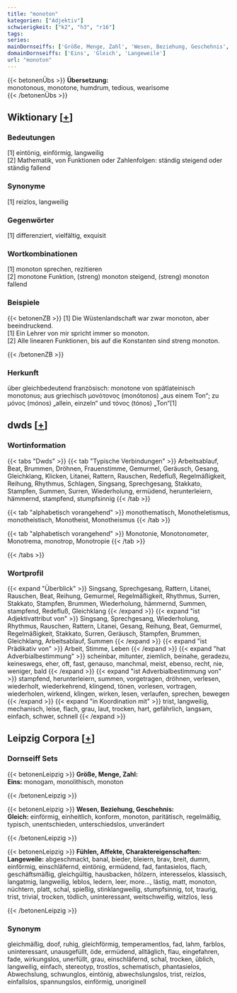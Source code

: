 ```yaml
---
title: "monoton"
kategorien: ["Adjektiv"]
schwierigkeit: ["k2", "h3", "r16"]
tags:
series:
mainDornseiffs: ['Größe, Menge, Zahl', 'Wesen, Beziehung, Geschehnis', 'Fühlen, Affekte, Charaktereigenschaften']
domainDornseiffs: ['Eins', 'Gleich', 'Langeweile']
url: "monoton"
---
```


{{< betonenÜbs >}}
**Übersetzung:**  
monotonous, monotone, humdrum, tedious, wearisome  
{{< /betonenÜbs >}}

## Wiktionary [[+](https://de.wiktionary.org/wiki/monoton)]

### Bedeutungen
[1] eintönig, einförmig, langweilig  
[2] Mathematik, von Funktionen oder Zahlenfolgen: ständig steigend oder ständig fallend  

### Synonyme
[1] reizlos, langweilig  

### Gegenwörter
[1] differenziert, vielfältig, exquisit  

### Wortkombinationen
[1] monoton sprechen, rezitieren  
[2] monotone Funktion, (streng) monoton steigend, (streng) monoton fallend  

### Beispiele
{{< betonenZB >}}
[1] Die Wüstenlandschaft war zwar monoton, aber beeindruckend.  
[1] Ein Lehrer von mir spricht immer so monoton.  
[2] Alle linearen Funktionen, bis auf die Konstanten sind streng monoton.  

{{< /betonenZB >}}
### Herkunft
über gleichbedeutend französisch: monotone von spätlateinisch monotonus;  aus griechisch μονότονος (monótonos) „aus einem Ton“; zu μόνος (mónos) „allein, einzeln“ und τόνος (tónos) „Ton“[1]  



## dwds [[+](https://www.dwds.de/wb/monoton)]

### Wortinformation
{{< tabs "Dwds" >}}
{{< tab "Typische Verbindungen" >}}
Arbeitsablauf, Beat, Brummen, Dröhnen, Frauenstimme, Gemurmel, Geräusch, Gesang, Gleichklang, Klicken, Litanei, Rattern, Rauschen, Redefluß, Regelmäßigkeit, Reihung, Rhythmus, Schlagen, Singsang, Sprechgesang, Stakkato, Stampfen, Summen, Surren, Wiederholung, ermüdend, herunterleiern, hämmernd, stampfend, stumpfsinnig
{{< /tab >}}

{{< tab "alphabetisch vorangehend" >}}
monothematisch, Monotheletismus, monotheistisch, Monotheist, Monotheismus
{{< /tab >}}

{{< tab "alphabetisch vorangehend" >}}
Monotonie, Monotonometer, Monotrema, monotrop, Monotropie
{{< /tab >}}

{{< /tabs >}}

### Wortprofil
{{< expand "Überblick" >}} Singsang, Sprechgesang, Rattern, Litanei, Rauschen, Beat, Reihung, Gemurmel, Regelmäßigkeit, Rhythmus, Surren, Stakkato, Stampfen, Brummen, Wiederholung, hämmernd, Summen, stampfend, Redefluß, Gleichklang {{< /expand >}}
{{< expand "ist Adjektivattribut von" >}} Singsang, Sprechgesang, Wiederholung, Rhythmus, Rauschen, Rattern, Litanei, Gesang, Reihung, Beat, Gemurmel, Regelmäßigkeit, Stakkato, Surren, Geräusch, Stampfen, Brummen, Gleichklang, Arbeitsablauf, Summen {{< /expand >}}
{{< expand "ist Prädikativ von" >}} Arbeit, Stimme, Leben {{< /expand >}}
{{< expand "hat Adverbialbestimmung" >}} scheinbar, mitunter, ziemlich, beinahe, geradezu, keineswegs, eher, oft, fast, genauso, manchmal, meist, ebenso, recht, nie, weniger, bald {{< /expand >}}
{{< expand "ist Adverbialbestimmung von" >}} stampfend, herunterleiern, summen, vorgetragen, dröhnen, verlesen, wiederholt, wiederkehrend, klingend, tönen, vorlesen, vortragen, wiederholen, wirkend, klingen, wirken, lesen, verlaufen, sprechen, bewegen {{< /expand >}}
{{< expand "in Koordination mit" >}} trist, langweilig, mechanisch, leise, flach, grau, laut, trocken, hart, gefährlich, langsam, einfach, schwer, schnell {{< /expand >}}

## Leipzig Corpora [[+](https://corpora.uni-leipzig.de/en/res?word=monoton&corpusId=deu_newscrawl-public_2018)]

### Dornseiff Sets
{{< betonenLeipzig >}}
**Größe, Menge, Zahl:**  
**Eins:** monogam, monolithisch, monoton  

{{< /betonenLeipzig >}}


{{< betonenLeipzig >}}
**Wesen, Beziehung, Geschehnis:**  
**Gleich:** einförmig, einheitlich, konform, monoton, paritätisch, regelmäßig, typisch, unentschieden, unterschiedslos, unverändert  

{{< /betonenLeipzig >}}


{{< betonenLeipzig >}}
**Fühlen, Affekte, Charaktereigenschaften:**  
**Langeweile:** abgeschmackt, banal, bieder, bleiern, brav, breit, dumm, einförmig, einschläfernd, eintönig, ermüdend, fad, fantasielos, flach, geschäftsmäßig, gleichgültig, hausbacken, hölzern, interesselos, klassisch, langatmig, langweilig, leblos, ledern, leer, more..., lästig, matt, monoton, nüchtern, platt, schal, spießig, stinklangweilig, stumpfsinnig, tot, traurig, trist, trivial, trocken, tödlich, uninteressant, weitschweifig, witzlos, less  

{{< /betonenLeipzig >}}

### Synonym
gleichmäßig, doof, ruhig, gleichförmig, temperamentlos, fad, lahm, farblos, uninteressant, unausgefüllt, öde, ermüdend, alltäglich, flau, eingefahren, fade, wirkungslos, unerfüllt, grau, einschläfernd, schal, trocken, üblich, langweilig, einfach, stereotyp, trostlos, schematisch, phantasielos, Abwechslung, schwunglos, eintönig, abwechslungslos, trist, reizlos, einfallslos, spannungslos, einförmig, unoriginell

